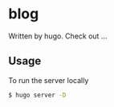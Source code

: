 # blog

Written by hugo. Check out ...

## Usage

To run the server locally

```bash
$ hugo server -D
```
